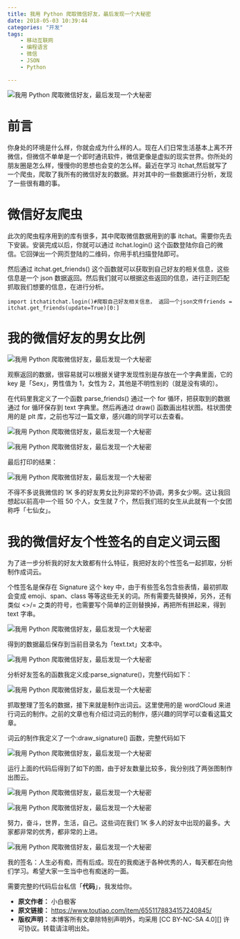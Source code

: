 ```yaml
---
title: 我用 Python 爬取微信好友，最后发现一个大秘密
date: 2018-05-03 10:39:44
categories: "开发"
tags:
	- 移动互联网
	- 编程语言
	- 微信
	- JSON
	- Python

---
```


![我用 Python 爬取微信好友，最后发现一个大秘密][Python]

# 前言 #

你身处的环境是什么样，你就会成为什么样的人。现在人们日常生活基本上离不开微信，但微信不单单是一个即时通讯软件，微信更像是虚拟的现实世界。你所处的朋友圈是怎么样，慢慢你的思想也会变的怎么样。最近在学习 itchat,然后就写了一个爬虫，爬取了我所有的微信好友的数据。并对其中的一些数据进行分析，发现了一些很有趣的事。

# 微信好友爬虫 #

此次的爬虫程序用到的库有很多，其中爬取微信数据用到的事 itchat。需要你先去下安装。安装完成以后，你就可以通过 itchat.login() 这个函数登陆你自己的微信。它回弹出一个网页登陆的二维码，你用手机扫描登陆即可。

然后通过 itchat.get\_friends() 这个函数就可以获取到自己好友的相关信息，这些信息是一个 json 数据返回。然后我们就可以根据这些返回的信息，进行正则匹配抓取我们想要的信息，在进行分析。

``````````
import itchatitchat.login()#爬取自己好友相关信息， 返回一个json文件friends = itchat.get_friends(update=True)[0:]
``````````

# 我的微信好友的男女比例 #

![我用 Python 爬取微信好友，最后发现一个大秘密][Python 1]

观察返回的数据，很容易就可以根据关键字发现性别是存放在一个字典里面，它的 key 是「Sex」，男性值为 1，女性为 2，其他是不明性别的（就是没有填的）。

在代码里我定义了一个函数 parse\_friends() 通过一个 for 循环，把获取到的数据通过 for 循环保存到 text 字典里。然后再通过 draw() 函数画出柱状图。柱状图使用的是 plt 库，之前也写过一篇文章，感兴趣的同学可以去查看。

![我用 Python 爬取微信好友，最后发现一个大秘密][Python 2]

![我用 Python 爬取微信好友，最后发现一个大秘密][Python 3]

最后打印的结果：

![我用 Python 爬取微信好友，最后发现一个大秘密][Python 4]

不得不多说我微信的 1K 多的好友男女比列非常的不协调，男多女少啊。这让我回想起以前高中一个班 50 个人，女生就 7 个，然后我们班的女生从此就有一个女团称呼「七仙女」。

# 我的微信好友个性签名的自定义词云图 #

为了进一步分析我的好友大致都有什么特征，我把好友的个性签名一起抓取，分析制作成词云。

个性签名是保存在 Signature 这个 key 中，由于有些签名包含些表情，最初抓取会变成 emoji、span、class 等等这些无关的词。所有需要先替换掉，另外，还有类似 <>/= 之类的符号，也需要写个简单的正则替换掉，再把所有拼起来，得到 text 字串。

![我用 Python 爬取微信好友，最后发现一个大秘密][Python 5]

得到的数据最后保存到当前目录名为「text.txt」文本中。

![我用 Python 爬取微信好友，最后发现一个大秘密][Python 6]

分析好友签名的函数我定义成:parse\_signature()，完整代码如下：

![我用 Python 爬取微信好友，最后发现一个大秘密][Python 7]

抓取整理了签名的数据，接下来就是制作出词云。这里使用的是 wordCloud 来进行词云的制作。之前的文章也有介绍过词云的制作，感兴趣的同学可以查看这篇文章。

词云的制作我定义了一个:draw\_signature() 函数，完整代码如下

![我用 Python 爬取微信好友，最后发现一个大秘密][Python 8]

运行上面的代码后得到了如下的图，由于好友数量比较多，我分别找了两张图制作出图云。

![我用 Python 爬取微信好友，最后发现一个大秘密][Python 9]

![我用 Python 爬取微信好友，最后发现一个大秘密][Python 10]

努力，奋斗，世界，生活，自己。这些词在我们 1K 多人的好友中出现的最多。大家都非常的优秀，都非常的上进。

![我用 Python 爬取微信好友，最后发现一个大秘密][Python 11]

我的签名：人生必有痴，而有后成。现在的我痴迷于各种优秀的人，每天都在向他们学习。希望大家一生当中也有痴迷的一面。

需要完整的代码后台私信「**代码**」，我发给你。


[Python]: /pro/os/crawler/VAY6-BZ7B-J2QJ.jpg
[Python 1]: /pro/os/crawler/F6FN-FE3I-EEFQ.jpg
[Python 2]: /pro/os/crawler/AZJV-32NQ-3Q7V.jpg
[Python 3]: /pro/os/crawler/6FVF-YUZV-UAUB.jpg
[Python 4]: /pro/os/crawler/AF7Z-VZIR-NERM.jpg
[Python 5]: /pro/os/crawler/YFEQ-6NVA-Q3EE.jpg
[Python 6]: http://p3.pstatp.com/large/pgc-image/1525314990142e62c710a3b
[Python 7]: /pro/os/crawler/YQYE-NUEU-YN3Y.jpg
[Python 8]: /pro/os/crawler/77FJ-NRQZ-IY2I.jpg
[Python 9]: /pro/os/crawler/FNYA-UQRA-NVYQ.jpg
[Python 10]: /pro/os/crawler/AII3-QABN-Q7NF.jpg
[Python 11]: /pro/os/crawler/ZE6B-JEUZ-ZIVM.jpg
 *  **原文作者：** 小白极客
 *  **原文链接：** https://www.toutiao.com/item/6551178834157240845/
 *  **版权声明：** 本博客所有文章除特别声明外，均采用 [CC BY-NC-SA 4.0][] 许可协议。转载请注明出处。